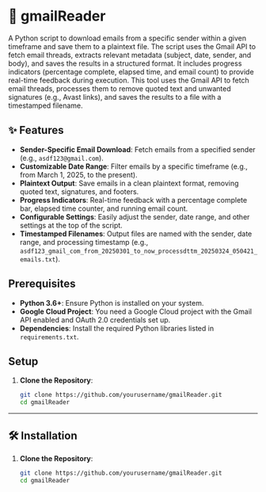 # 📧 gmailReader

A Python script to download emails from a specific sender within a given timeframe and save them to a plaintext file. The script uses the Gmail API to fetch email threads, extracts relevant metadata (subject, date, sender, and body), and saves the results in a structured format. It includes progress indicators (percentage complete, elapsed time, and email count) to provide real-time feedback during execution. This tool uses the Gmail API to fetch email threads, processes them to remove quoted text and unwanted signatures (e.g., Avast links), and saves the results to a file with a timestamped filename.

## ✨ Features

- **Sender-Specific Email Download**: Fetch emails from a specified sender (e.g., `asdf123@gmail.com`).
- **Customizable Date Range**: Filter emails by a specific timeframe (e.g., from March 1, 2025, to the present).
- **Plaintext Output**: Save emails in a clean plaintext format, removing quoted text, signatures, and footers.
- **Progress Indicators**: Real-time feedback with a percentage complete bar, elapsed time counter, and running email count.
- **Configurable Settings**: Easily adjust the sender, date range, and other settings at the top of the script.
- **Timestamped Filenames**: Output files are named with the sender, date range, and processing timestamp (e.g., `asdf123_gmail_com_from_20250301_to_now_processdttm_20250324_050421_emails.txt`).

## Prerequisites

- **Python 3.6+**: Ensure Python is installed on your system.
- **Google Cloud Project**: You need a Google Cloud project with the Gmail API enabled and OAuth 2.0 credentials set up.
- **Dependencies**: Install the required Python libraries listed in `requirements.txt`.

## Setup

1. **Clone the Repository**:
   ```bash
   git clone https://github.com/yourusername/gmailReader.git
   cd gmailReader

---

## 🛠️ Installation

1. **Clone the Repository**:
   ```bash
   git clone https://github.com/yourusername/gmailReader.git
   cd gmailReader
